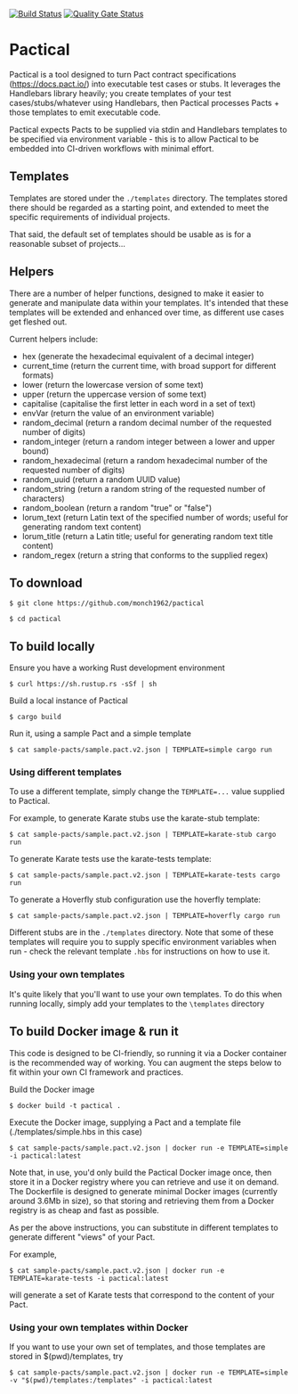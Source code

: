 [![Build Status](https://dev.azure.com/monch1962/monch1962/_apis/build/status/monch1962.pactical?branchName=master)](https://dev.azure.com/monch1962/monch1962/_build/latest?definitionId=8&branchName=master)
[![Quality Gate Status](https://sonarcloud.io/api/project_badges/measure?project=monch1962_pactical&metric=alert_status)](https://sonarcloud.io/dashboard?id=monch1962_pactical)

# Pactical

Pactical is a tool designed to turn Pact contract specifications (https://docs.pact.io/) into executable test cases or stubs. It leverages the Handlebars library heavily; you create templates of your test cases/stubs/whatever using Handlebars, then Pactical processes Pacts + those templates to emit executable code.

Pactical expects Pacts to be supplied via stdin and Handlebars templates to be specified via environment variable - this is to allow Pactical to be embedded into CI-driven workflows with minimal effort.

## Templates

Templates are stored under the `./templates` directory. The templates stored there should be regarded as a starting point, and extended to meet the specific requirements of individual projects.

That said, the default set of templates should be usable as is for a reasonable subset of projects...

## Helpers

There are a number of helper functions, designed to make it easier to generate and manipulate data within your templates. It's intended that these templates will be extended and enhanced over time, as different use cases get fleshed out.

Current helpers include:
- hex (generate the hexadecimal equivalent of a decimal integer)
- current_time (return the current time, with broad support for different formats)
- lower (return the lowercase version of some text)
- upper (return the uppercase version of some text)
- capitalise (capitalise the first letter in each word in a set of text)
- envVar (return the value of an environment variable)
- random_decimal (return a random decimal number of the requested number of digits)
- random_integer (return a random integer between a lower and upper bound)
- random_hexadecimal (return a random hexadecimal number of the requested number of digits)
- random_uuid (return a random UUID value)
- random_string (return a random string of the requested number of characters)
- random_boolean (return a random "true" or "false")
- lorum_text (return Latin text of the specified number of words; useful for generating random text content)
- lorum_title (return a Latin title; useful for generating random text title content)
- random_regex (return a string that conforms to the supplied regex)

## To download

`$ git clone https://github.com/monch1962/pactical`

`$ cd pactical`

## To build locally

Ensure you have a working Rust development environment

`$ curl https://sh.rustup.rs -sSf | sh`

Build a local instance of Pactical

`$ cargo build`

Run it, using a sample Pact and a simple template

`$ cat sample-pacts/sample.pact.v2.json | TEMPLATE=simple cargo run`

### Using different templates

To use a different template, simply change the `TEMPLATE=...` value supplied to Pactical.

For example, to generate Karate stubs use the karate-stub template:

`$ cat sample-pacts/sample.pact.v2.json | TEMPLATE=karate-stub cargo run`

To generate Karate tests use the karate-tests template:

`$ cat sample-pacts/sample.pact.v2.json | TEMPLATE=karate-tests cargo run`

To generate a Hoverfly stub configuration use the hoverfly template:

`$ cat sample-pacts/sample.pact.v2.json | TEMPLATE=hoverfly cargo run`

Different stubs are in the `./templates` directory. Note that some of these templates will require you to supply specific environment variables when run - check the relevant template `.hbs` for instructions on how to use it.

### Using your own templates

It's quite likely that you'll want to use your own templates. To do this when running locally, simply add your templates to the `\templates` directory

## To build Docker image & run it

This code is designed to be CI-friendly, so running it via a Docker container is the recommended way of working. You can augment the steps below to fit within your own CI framework and practices.

Build the Docker image

`$ docker build -t pactical .`

Execute the Docker image, supplying a Pact and a template file (./templates/simple.hbs in this case)

`$ cat sample-pacts/sample.pact.v2.json | docker run -e TEMPLATE=simple -i pactical:latest`

Note that, in use, you'd only build the Pactical Docker image once, then store it in a Docker registry where you can retrieve and use it on demand. The Dockerfile is designed to generate minimal Docker images (currently around 3.6Mb in size), so that storing and retrieving them from a Docker registry is as cheap and fast as possible.

As per the above instructions, you can substitute in different templates to generate different "views" of your Pact.

For example, 

`$ cat sample-pacts/sample.pact.v2.json | docker run -e TEMPLATE=karate-tests -i pactical:latest`

will generate a set of Karate tests that correspond to the content of your Pact.

### Using your own templates within Docker

If you want to use your own set of templates, and those templates are stored in $(pwd)/templates, try

`$ cat sample-pacts/sample.pact.v2.json | docker run -e TEMPLATE=simple -v "$(pwd)/templates:/templates" -i pactical:latest`
